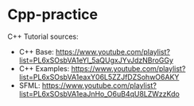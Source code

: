 # Cpp-practice
C++ Tutorial sources:
* C++ Base: https://www.youtube.com/playlist?list=PL6xSOsbVA1eYl_5aQUgxJYvJdzNBroGGy
* C++ Examples: https://www.youtube.com/playlist?list=PL6xSOsbVA1eaxY06L5ZZJfDZSohwO6AKY
* SFML: https://www.youtube.com/playlist?list=PL6xSOsbVA1eaJnHo_O6uB4qU8LZWzzKdo
